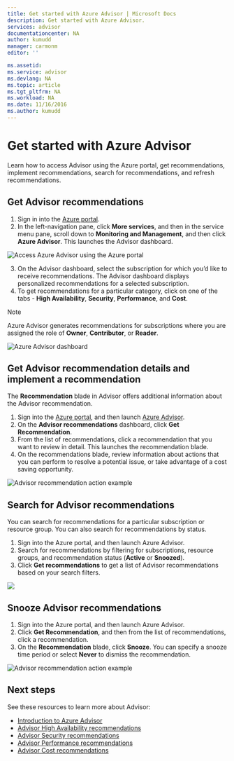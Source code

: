 ```yaml
---
title: Get started with Azure Advisor | Microsoft Docs
description: Get started with Azure Advisor.
services: advisor
documentationcenter: NA
author: kumudd
manager: carmonm
editor: ''

ms.assetid: 
ms.service: advisor
ms.devlang: NA
ms.topic: article
ms.tgt_pltfrm: NA
ms.workload: NA
ms.date: 11/16/2016
ms.author: kumudd
---
```


# Get started with Azure Advisor

Learn how to access Advisor using the Azure portal, get recommendations, implement recommendations, search for recommendations, and refresh recommendations.

## Get Advisor recommendations

1. Sign in into the [Azure portal](https://portal.azure.com).
2. In the left-navigation pane, click **More services**, and then in the service menu pane, scroll down to **Monitoring and Management**, and then click **Azure Advisor**. This launches the Advisor dashboard.

  ![Access Azure Advisor using the Azure portal](./media/advisor-overview/advisor-azure-portal-menu.png) 

3. On the Advisor dashboard, select the subscription for which you’d like to receive recommendations. The Advisor dashboard displays personalized recommendations for a selected subscription. 
4. To get recommendations for a particular category, click on one of the tabs - **High Availability**, **Security**, **Performance**, and **Cost**.
 
> [!NOTE]
> Azure Advisor generates recommendations for subscriptions where you are assigned the role of **Owner**, **Contributor**, or **Reader**.

  ![Azure Advisor dashboard](./media/advisor-overview/advisor-all-tab.png)

## Get Advisor recommendation details and implement a recommendation

The **Recommendation** blade in Advisor offers additional information about the Advisor recommendation. 

1. Sign into the [Azure portal](https://portal.azure.com), and then launch [Azure Advisor](https://aka.ms/azureadvisordashboard).
2. On the **Advisor recommendations** dashboard, click **Get Recommendation**.
3. From the list of recommendations, click a recommendation that you want to review in detail. This launches the recommendation blade.
4. On the recommendations blade, review information about actions that you can perform to resolve a potential issue, or take advantage of a cost saving opportunity. 
  
  ![Advisor recommendation action example](./media/advisor-overview/advisor-recommendation-action-example.png)

## Search for Advisor recommendations

You can search for recommendations for a particular subscription or resource group. You can also search for recommendations by status.

1. Sign into the Azure portal, and then launch Azure Advisor.
2. Search for recommendations by filtering for subscriptions, resource groups, and recommendation status (**Active** or **Snoozed**).
3. Click **Get recommendations** to get a list of Advisor recommendations based on your search filters.

  ![](./media/advisor-get-started/advisor-search.png)

## Snooze Advisor recommendations

1. Sign into the Azure portal, and then launch Azure Advisor.
2. Click **Get Recommendation**, and then from the list of recommendations, click a recommendation.
3. On the **Recommendation** blade, click **Snooze**.  You can specify a snooze time period or select **Never** to dismiss the recommendation.

  ![Advisor recommendation action example](./media/advisor-get-started/advisor-snooze.png)



## Next steps

See these resources to learn more about Advisor:
-  [Introduction to Azure Advisor](advisor-overview.md)
-  [Advisor High Availability recommendations](advisor-high-availability-recommendations.md)
-  [Advisor Security recommendations](advisor-security-recommendations.md)
-  [Advisor Performance recommendations](advisor-performance-recommendations.md)
-  [Advisor Cost recommendations](advisor-performance-recommendations.md)
